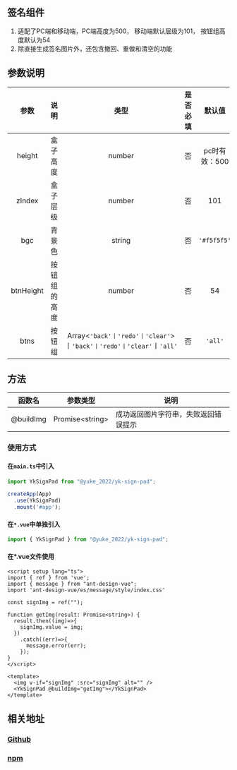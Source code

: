 ## 签名组件

1. 适配了PC端和移动端，PC端高度为500， 移动端默认层级为101，
   按钮组高度默认为54
2. 除直接生成签名图片外，还包含撤回、重做和清空的功能

## 参数说明

|    参数     |   说明   |                               类型                               | 是否必填 |     默认值     |
|:---------:|:------:|:--------------------------------------------------------------:|:----:|:-----------:|
|  height   |  盒子高度  |                             number                             |  否   |  pc时有效：500  |
|  zIndex   |  盒子层级  |                             number                             |  否   |     101     |
|    bgc    |  背景色   |                             string                             |  否   | `'#f5f5f5'` |
| btnHeight | 按钮组的高度 |                             number                             |  否   |     54      |
|   btns    |  按钮组   | Array<`'back'丨'redo'丨'clear'`>丨`'back'丨'redo'丨'clear'`丨`'all'` |  否   |   `'all'`   |

## 方法

| 函数名       | 参数类型              | 说明                 |
|-----------|-------------------|--------------------|
| @buildImg | Promise\<string\> | 成功返回图片字符串，失败返回错误提示 |

### 使用方式
#### 在`main.ts`中引入
```ts
import YkSignPad from "@yuke_2022/yk-sign-pad";

createApp(App)
  .use(YkSignPad)
  .mount('#app');
```

#### 在`*.vue`中单独引入
```ts
import { YkSignPad } from "@yuke_2022/yk-sign-pad";
```

#### 在*.vue文件使用
```vue
<script setup lang="ts">
import { ref } from 'vue';
import { message } from "ant-design-vue";
import 'ant-design-vue/es/message/style/index.css'

const signImg = ref("");

function getImg(result: Promise<string>) {
  result.then((img)=>{
    signImg.value = img;
  })
    .catch((err)=>{
      message.error(err);
    });
}
</script>

<template>
  <img v-if="signImg" :src="signImg" alt="" />
  <YkSignPad @buildImg="getImg"></YkSignPad>
</template>
```

## 相关地址
### [Github](https://github.com/y2020k/yk-sign-pad)
### [npm](https://www.npmjs.com/package/@yuke_2022/yk-sign-pad)
